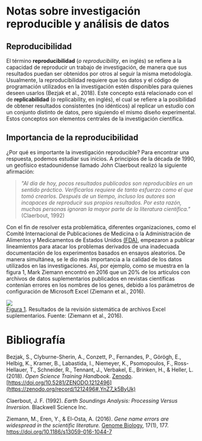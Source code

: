 # **Notas sobre investigación reproducible y análisis de datos**    

## **Reproducibilidad**    

El término **reproducibilidad** (*o reproducibility*, en inglés) se refiere a la capacidad de reproducir un trabajo de investigación, de manera que sus resultados puedan ser obtenidos por otros al seguir la misma metodología. Usualmente, la reproducibilidad requiere que los datos y el código de programación utilizados en la investigación estén disponibles para quienes deseen usarlos (Bezjak et al., 2018). Este concepto está relacionado con el de **replicabilidad** (o replicability, en inglés), el cual se refiere a la posibilidad de obtener resultados consistentes (no idénticos) al replicar un estudio con un conjunto distinto de datos, pero siguiendo el mismo diseño experimental. Estos conceptos son elementos centrales de la investigación científica.  

## **Importancia de la reproducibilidad**    

¿Por qué es importante la investigación reproducible? Para encontrar una respuesta, podemos estudiar sus inicios. A principios de la década de 1990, un geofísico estadounidense llamado John Claerbout realizó la siguiente afirmación:  

>*"Al día de hoy, pocos resultados publicados son reproducibles en un sentido práctico. Verificarlos requiere de tanto esfuerzo como el que tomó crearlos. Después de un tiempo, incluso los autores son incapaces de reproducir sus propios resultados. Por esta razón, muchas personas ignoran la mayor parte de la literatura científica."* (Claerbout, 1992)  

Con el fin de resolver esta problemática, diferentes organizaciones, como el Comité Internacional de Publicaciones de Medicina o la Administración de Alimentos y Medicamentos de Estados Unidos [(FDA)](https://www.fda.gov), empezaron a publicar lineamientos para atacar los problemas derivados de una inadecuada documentación de los experimentos basados en ensayos aleatorios. De manera simultánea, se le dio más importancia a la calidad de los datos utilizados en las investigaciones. Así, por ejemplo, como se muestra en la figura 1, Mark Ziemann encontró en 2016 que un 20% de los artículos con archivos de datos suplementarios publicados en revistas científicas contenían errores en los nombres de los genes, debido a los parámetros de configuración de Microsoft Excel (Ziemann et al., 2016).   

![](https://gf0604-procesamientodatosgeograficos.github.io/2022-i/img/ZiemannEtAlFig1.png)  
[Figura 1](https://genomebiology.biomedcentral.com/articles/10.1186/s13059-016-1044-7/figures/1). Resultados de la revisión sistemática de archivos Excel suplementarios. Fuente: (Ziemann et al., 2016).  

# **Bibliografía**  

Bezjak, S., Clyburne-Sherin, A., Conzett, P., Fernandes, P., Görögh, E., Helbig, K., Kramer, B., Labastida, I., Niemeyer, K., Psomopoulos, F., Ross-Hellauer, T., Schneider, R., Tennant, J., Verbakel, E., Brinken, H., & Heller, L. (2018). *Open Science Training Handbook.* [Zenodo](https://zenodo.org/record/1212496#.YnZ7_k5ByUk).  [https://doi.org/10.5281/ZENODO.1212496](https://zenodo.org/record/1212496#.YnZ7_k5ByUk)

Claerbout, J. F. (1992). *Earth Soundings Analysis: Processing Versus Inversion.* Blackwell Science Inc.  

Ziemann, M., Eren, Y., & El-Osta, A. (2016). *Gene name errors are widespread in the scientific literature.* [Genome Biology](https://genomebiology.biomedcentral.com/articles/10.1186/s13059-016-1044-7), 17(1), 177. [https://doi.org/10.1186/s13059-016-1044-7 ](https://genomebiology.biomedcentral.com/articles/10.1186/s13059-016-1044-7) 
